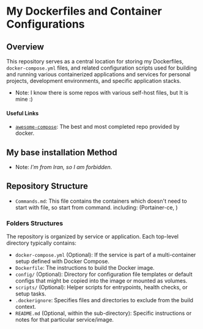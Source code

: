 # My Dockerfiles and Container Configurations

## Overview

This repository serves as a central location for storing my Dockerfiles, `docker-compose.yml` files, and related configuration scripts used for building and running various containerized applications and services for personal projects, development environments, and specific application stacks.

- Note: I know there is some repos with various self-host files, but It is mine :)

#### Useful Links

- [`awesome-compose`](https://github.com/docker/awesome-compose): The best and most completed repo provided by docker.

## My base installation Method

- Note: *I'm from Iran, so I am forbidden.*


## Repository Structure

* `Commands.md`: This file contains the containers which doesn't need to start with file, so start from command. including: (Portainer-ce, )

### Folders Structures

The repository is organized by service or application. Each top-level directory typically contains:

- `docker-compose.yml` (Optional): If the service is part of a multi-container setup defined with Docker Compose.
- `Dockerfile`: The instructions to build the Docker image.
- `config/` (Optional): Directory for configuration file templates or default configs that might be copied into the image or mounted as volumes.
- `scripts/` (Optional): Helper scripts for entrypoints, health checks, or setup tasks.
- `.dockerignore`: Specifies files and directories to exclude from the build context.
- `README.md` (Optional, within the sub-directory): Specific instructions or notes for that particular service/image.